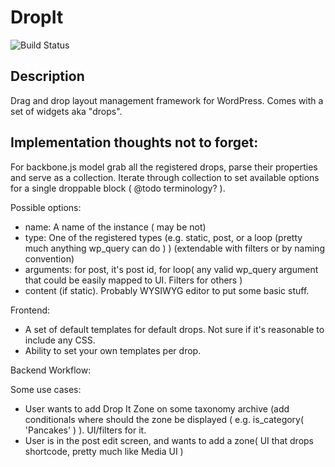 DropIt
======
![Build Status](https://magnum-ci.com/status/834724296817537285abf7da3a3c62e9.png)

## Description
Drag and drop layout management framework for WordPress. Comes with a set of widgets aka "drops".


## Implementation thoughts not to forget:

For backbone.js model grab all the registered drops, parse their properties and serve as a collection.
Iterate through collection to set available options for a single droppable block ( @todo terminology? ).

Possible options:
+ name: A name of the instance ( may be not)
+ type: One of the registered types (e.g. static, post, or a loop (pretty much anything wp_query can do ) ) (extendable with filters or by naming convention)
+ arguments: for post, it's post id, for loop( any valid wp_query argument that could be easily mapped to UI. Filters for others )
+ content (if static). Probably WYSIWYG editor to put some basic stuff.

Frontend:
+ A set of default templates for default drops. Not sure if it's reasonable to include any CSS.
+ Ability to set your own templates per drop.

Backend Workflow:

Some use cases:
+ User wants to add Drop It Zone on some taxonomy archive (add conditionals where should the zone be displayed ( e.g. is_category( 'Pancakes' ) ). UI/filters for it.
+ User is in the post edit screen, and wants to add a zone( UI that drops shortcode, pretty much like Media UI )
